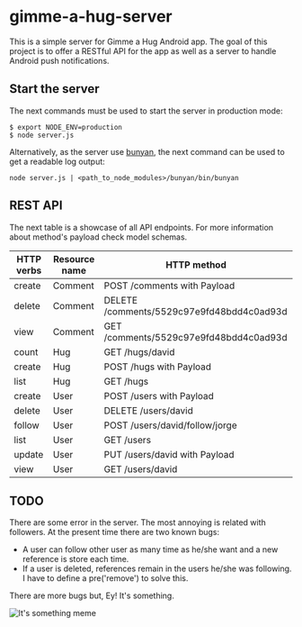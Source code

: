 # gimme-a-hug-server
This is a simple server for Gimme a Hug Android app. The goal of this project is to offer a RESTful API for the app as well as a server to handle Android push notifications.

## Start the server
The next commands must be used to start the server in production mode:
```
$ export NODE_ENV=production
$ node server.js
```

Alternatively, as the server use [bunyan](https://github.com/trentm/node-bunyan), the next command can be used to get a readable log output:
```
node server.js | <path_to_node_modules>/bunyan/bin/bunyan
```

## REST API
The next table is a showcase of all API endpoints. For more information about method's payload check model schemas.

| HTTP verbs    | Resource name | HTTP method                               |
| ------------- | ------------- | ----------------------------------------- |
| create        | Comment       | POST /comments with Payload               |
| delete        | Comment       | DELETE /comments/5529c97e9fd48bdd4c0ad93d |
| view          | Comment       | GET /comments/5529c97e9fd48bdd4c0ad93d    |
| count         | Hug           | GET /hugs/david                           |
| create        | Hug           | POST /hugs with Payload                   |
| list          | Hug           | GET /hugs                                 |
| create        | User          | POST /users with Payload                  |
| delete        | User          | DELETE /users/david                       |
| follow        | User          | POST /users/david/follow/jorge            |
| list          | User          | GET /users                                |
| update        | User          | PUT /users/david with Payload             |
| view          | User          | GET /users/david                          |

## TODO
There are some error in the server. The most annoying is related with followers. At the present time there are two known bugs:

 - A user can follow other user as many time as he/she want and a new reference is store each time.
 - If a user is deleted, references remain in the users he/she was following. I have to define a pre('remove') to solve this.

There are more bugs but, Ey! It's something.

![It's something meme](http://davidmogar.com/uploads/github/its_something.png "It's something meme")
